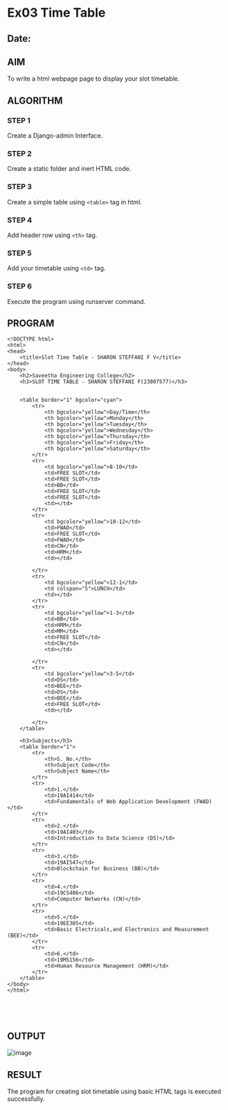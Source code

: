 # Ex03 Time Table
## Date:

## AIM
To write a html webpage page to display your slot timetable.

## ALGORITHM
### STEP 1
Create a Django-admin Interface.

### STEP 2
Create a static folder and inert HTML code.

### STEP 3
Create a simple table using ```<table>``` tag in html.

### STEP 4
Add header row using ```<th>``` tag.

### STEP 5
Add your timetable using ```<td>``` tag.

### STEP 6
Execute the program using runserver command.

## PROGRAM
```
<!DOCTYPE html>
<html>
<head>
    <title>Slot Time Table - SHARON STEFFANI F V</title>
</head>
<body>
    <h2>Saveetha Engineering College</h2>
    <h3>SLOT TIME TABLE - SHARON STEFFANI F(23007577)</h3>


    <table border="1" bgcolor="cyan">
        <tr>
            <th bgcolor="yellow">Day/Time</th>
            <th bgcolor="yellow">Monday</th>
            <th bgcolor="yellow">Tuesday</th>
            <th bgcolor="yellow">Wednesday</th>
            <th bgcolor="yellow">Thursday</th>
            <th bgcolor="yellow">Friday</th>
            <th bgcolor="yellow">Saturday</th>
        </tr>
        <tr>
            <td bgcolor="yellow">8-10</td>
            <td>FREE SLOT</td>
            <td>FREE SLOT</td>
            <td>BB</td>
            <td>FREE SLOT</td>
            <td>FREE SLOT</td>
            <td></td>
        </tr>
        <tr>
            <td bgcolor="yellow">10-12</td>
            <td>FWAD</td>
            <td>FREE SLOT</td>
            <td>FWAD</td>
            <td>CN</td>
            <td>HRM</td>
            <td></td>

        </tr>
        <tr>
            <td bgcolor="yellow">12-1</td>
            <td colspan="5">LUNCH</td>
            <td></td>
        </tr>
        <tr>
            <td bgcolor="yellow">1-3</td>
            <td>BB</td>
            <td>HRM</td>
            <td>MM</td>
            <td>FREE SLOT</td>
            <td>CN</td>
            <td></td>

        </tr>
        <tr>
            <td bgcolor="yellow">3-5</td>
            <td>DS</td>
            <td>BEE</td>
            <td>DS</td>
            <td>BEE</td>
            <td>FREE SLOT</td>
            <td></td>

        </tr>
    </table>

    <h3>Subjects</h3>
    <table border="1">
        <tr>
            <th>S. No.</th>
            <th>Subject Code</th>
            <th>Subject Name</th>
        </tr>
        <tr>
            <td>1.</td>
            <td>19AI414</td>
            <td>Fundamentals of Web Application Development (FWAD)</td>
        </tr>
        <tr>
            <td>2.</td>
            <td>19AI403</td>
            <td>Introduction to Data Science (DS)</td>
        </tr>
        <tr>
            <td>3.</td>
            <td>19AI547</td>
            <td>Blockchain for Business (BB)</td>
        </tr>
        <tr>
            <td>4.</td>
            <td>19CS406</td>
            <td>Computer Networks (CN)</td>
        </tr>
        <tr>
            <td>5.</td>
            <td>19EE305</td>
            <td>Basic Electricals,and Electronics and Measurement (BEE)</td>
        </tr>
        <tr>
            <td>6.</td>
            <td>19MS156</td>
            <td>Human Resource Management (HRM)</td>
        </tr>
    </table>
</body>
</html>

	



```

## OUTPUT
![image](https://github.com/user-attachments/assets/3e9cf1b5-f391-4a87-9d87-b480fdf89787)




## RESULT
The program for creating slot timetable using basic HTML tags is executed successfully.

